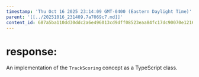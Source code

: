 ```yaml
---
timestamp: 'Thu Oct 16 2025 23:14:09 GMT-0400 (Eastern Daylight Time)'
parent: '[[../20251016_231409.7a7069c7.md]]'
content_id: 687a5ba110dd30ddc2a6e496013cd9dff08523eaa84fc17dc90070e12160dcc9
---
```


# response:

An implementation of the `TrackScoring` concept as a TypeScript class.
